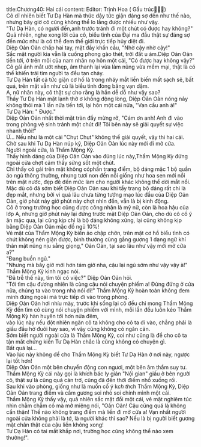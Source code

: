 title:Chương40: Hai cái
content:
Editor: Trịnh Hoa ( Gấu trúc🐼🐼🐼)<br>Cô dĩ nhiên biết Tư Dạ Hàn mà thức dậy tức giận đáng sợ đến như thế nào, nhưng bây giờ cô cũng không thể lo lắng được nhiều như vậy.<br>"Tư Dạ Hàn, có người đến,anh trước tránh đi một chút có được hay không?" Quả nhiên, nghe xong lời của cô, biểu tình của Đại ma đầu thật sự đáng sợ đến mức như là có thể đem thế giới trực tiếp hủy diệt đi.<br>Diệp Oản Oản chắp hai tay, mặt đầy khẩn cầu, "Nhờ cậy nhờ cậy!"<br>Sắc mặt người kia vẫn là cuồng phong gào thét, trời đất u ám.Diệp Oản Oản tiến tới, ở trên môi của nam nhân nọ hôn một cái, "Có được hay không vậy?" Cô gái ánh mắt ướt nhẹp, âm thanh lại vừa làm nũng vừa mềm mại, thật là có thể khiến trái tim người ta đều tan chảy.<br>Tư Dạ Hàn tất cả tức giận cơ hồ là trong nháy mắt liền biến mất sạch sẽ, bất quá, trên mặt vẫn như cũ là biểu tình đóng băng vạn dặm.<br>A, nữ nhân này, cô thật sự cho rằng là hắn dễ dỗ như vậy sao?<br>Thấy Tư Dạ Hàn mặt lạnh thờ ơ không động lòng, Diệp Oản Oản nóng nảy không thôi mà 1 lần nữa tiến tới, lại hôn một cái nữa, "Van cầu anh á!"<br>Tư Dạ Hàn: " Được."<br>Diệp Oản Oản nhất thời mặt tràn đầy mừng rỡ, "Cám ơn anh! Anh đi vào trong phòng vệ sinh tránh một chút đi! Tôi bên này sẽ giải quyết sự việc nhanh thôi!"<br>Ừ... Nếu như là một cái "Chụt Chụt" không thể giải quyết, vậy thì hai cái.<br>Chờ sau khi Tư Dạ Hàn núp kỹ, Diệp Oản Oản lúc này mới đi mở cửa.<br>Người ngoài cửa, là Thẩm Mộng Kỳ.<br>Thấy hình dáng của Diệp Oản Oản vào đúng lúc này,Thẩm Mộng Kỳ đứng ngoài cửa chợt cảm thấy sửng sốt một chút.<br>Chỉ thấy cô gái trên mặt không cóphấn trang điểm, bộ dáng mặc 1 bộ quần áo ngủ thông thường, nhưng tươi non đến nỗi giống như hoa sen mới nổi trên mặt nước, đẹp đẽ đến mức làm cho người khác không thể dời mắt nổi.<br>Mặc dù cô đã sớm biết Diệp Oản Oản sau khi tẩy trang bộ dáng rất chi là đẹp mắt, nhưng bởi vì quá lâu chưa từng tướng mạo lúc đầu của Diệp Oản Oản, giờ phút này giờ phút này chợt nhìn đến, vẫn là bị kinh động.<br>Cô ở trong trường học cũng được công nhận là mỹ nữ, còn là hoa hậu của lớp A, nhưng giờ phút này lại đứng trước mặt Diệp Oản Oản, cho dù cô cố ý ăn mặc qua, lại cũng kịp chỉ là bộ dáng không xứng, lại cũng không kịp bằng Diệp Oản Oản mặc đồ ngủ 10%!<br>Vẻ mặt của Thẩm Mộng Kỳ biến ảo chập chờn, trên mặt cơ hồ biểu tình có chút không nén giận được, bình thường cùng gắng gượng 1 dạng ngữ khí thân mật nũng nịu sẳng giọng," Oản Oản, tại sao lâu như vậy mới mở cửa a?"<br>"Đang buồn ngủ."<br>"Nhưng mà bây giờ mới hơn tám giờ nha, cậu lại ngủ sớm như vậy vậy à!" Thẩm Mộng Kỳ kinh ngạc nói.<br>"Đã trễ thế này, tìm tôi có việc?" Diệp Oản Oản hỏi.<br>"Tới tìm cậu đương nhiên là cùng cậu nói chuyện phiếm a! Đừng đứng ở cửa nữa, chúng ta vào trong nhà nói đi!" Thẩm Mộng Kỳ hoàn toàn không đem mình đứng ngoài mà trực tiếp đi vào trong phòng.<br>Diệp Oản Oản hơi nhíu mày, trước khi sống lại cô đều chỉ mong Thẩm Mộng Kỳ đến tìm cô cùng nói chuyện phiếm với mình, mỗi lần đều luôn kéo Thẩm Mộng Kỳ hàn huyên tới hơn nửa đêm,<br>vào lúc này nếu đột nhiên ngăn cô ta không cho cô ta đi vào, chẳng phải là giấu đầu hở đuôi hay sao, vì vậy cũng không có ngăn cản.<br>Sớm biết người ngoài cửa là Thẩm Mộng Kỳ, coi như cũng là để cho cô ta tận mắt chứng kiến Tư Dạ Hàn chắc là cũng không có chuyện gì.<br>Bất quá lại...<br>Vào lúc này không để cho Thẩm Mộng Kỳ biết Tư Dạ Hàn ở nơi này, ngược lại tốt hơn!<br>Diệp Oản Oản một bên chuyển động con ngươi, một bên âm thầm suy tư.<br>Thẩm Mộng Kỳ cái này gọi là khích bác ly gián "Nội gian" giấu ở bên người cô, thật sự là cũng quá cản trở, cũng đã đến thời điểm nhổ xuống rồi.<br>Sau khi vào phòng, giống như là muốn cố ý k*ch th*ch Thẩm Mộng Kỳ, Diệp Oản Oản trang điểm và cầm gương soi nhỏ soi chính mình một cái.<br>Thẩm Mộng Kỳ thấy vậy, quả nhiên sắc mặt đổi một cái, vẻ mặt nghiêm túc nhìn chằm chằm cô mà mở miệng nói, "Oản Oản! Cậu cũng quá là không cẩn thận! Thế nào không trang điểm mà liền đi mở cửa a! Vạn nhất người ngoài cửa không phải là tớ, là người khác thì sao? Nếu là bị người biết gương mặt chân thật của cậu liền không xong!<br>Tư Dạ Hàn có tai mắt khắp nơi, trường học cũng không thể nào xem thường!".